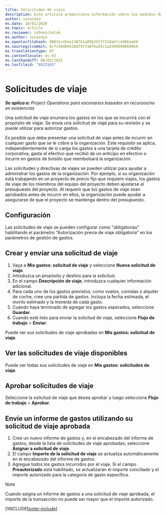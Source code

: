 ```yaml
---
title: Solicitudes de viaje
description: Este artículo proporciona información sobre los pedidos de viaje.
author: suvaidya
ms.date: 10/01/2020
ms.topic: article
ms.reviewer: johnmichalak
ms.author: suvaidya
ms.openlocfilehash: 98031c45be138f61a05b255f7218abfcdd96aa69
ms.sourcegitcommit: 6cfc50d89528df977a8f6a55c1ad39d99800d9b4
ms.translationtype: HT
ms.contentlocale: es-ES
ms.lasthandoff: 06/03/2022
ms.locfileid: "8923163"
---
```

# <a name="travel-requisitions"></a>Solicitudes de viaje

_**Se aplica a:** Project Operations para escenarios basados en recursos/no en existencias_

Una solicitud de viaje enumera los gastos en los que se incurrirá con el propósito de viajar. Se envía una solicitud de viaje para su revisión y se puede utilizar para autorizar gastos.

Es posible que deba presentar una solicitud de viaje antes de incurrir en cualquier gasto que se le cobre a la organización. Este requisito se aplica, independientemente de si carga los gastos a una tarjeta de crédito corporativa, gasta el efectivo que recibió de un anticipo en efectivo o incurre en gastos de bolsillo que reembolsará la organización.

Las solicitudes y directivas de viajes se pueden utilizar para ayudar a administrar los gastos de la organización. Por ejemplo, si su organización está trabajando en un proyecto de precio fijo que requiere viajes, los gastos de viaje de los miembros del equipo del proyecto deben ajustarse al presupuesto del proyecto. Al requerir que los gastos de viaje sean aprobados antes de incurrir en ellos, la organización puede ayudar a asegurarse de que el proyecto se mantenga dentro del presupuesto.

## <a name="configuration"></a>Configuración 

Las solicitudes de viaje se pueden configurar como "obligatorias" habilitando el parámetro "Autorización previa de viaje obligatoria" en los parámetros de gestión de gastos. 

## <a name="create-and-submit-a-travel-requisition"></a>Crear y enviar una solicitud de viaje

1. Vaya a **Mis gastos: solicitud de viaje** y seleccione **Nueva solicitud de viaje**.
2. Introduzca un propósito y destino para la solicitud.
3. En el campo **Descripción de viaje**, introduzca cualquier información adicional. 
4. Para cada uno de los gastos previstos, como vuelos, comidas o alquiler de coche, cree una partida de gastos. Incluya la fecha estimada, el monto estimado y la moneda de cada gasto. 
5. Cuando haya terminado de agregar los gastos esperados, seleccione **Guardar**.
6. Cuando esté listo para enviar la solicitud de viaje, seleccione **Flujo de trabajo** > **Enviar**.

Puede ver sus solicitudes de viaje aprobadas en **Mis gastos: solicitud de viaje**. 

## <a name="view-available-travel-requisitions"></a>Ver las solicitudes de viaje disponibles

Puede ver todas sus solicitudes de viaje en **Mis gastos: solicitudes de viaje**.

## <a name="approve-travel-requisitions"></a>Aprobar solicitudes de viaje

Seleccione la solicitud de viaje que desea aprobar y luego seleccione **Flujo de trabajo** > **Aprobar**.  

## <a name="submit-an-expense-report-using-your-approved-travel-requisition"></a>Envíe un informe de gastos utilizando su solicitud de viaje aprobada

1. Cree un nuevo informe de gastos y, en el encabezado del informe de gastos, desde la lista de solicitudes de viaje aprobadas, seleccione **Asignar a solicitud de viaje**.
2. El campo **Importe de la solicitud de viaje** se actualiza automáticamente en el encabezado del informe de gastos.
3. Agregue todos los gastos incurridos por el viaje. Si el campo **Preautorizado** está habilitado, se actualizarán el importe conciliado y el importe autorizado para la categoría de gasto específica.

> [!NOTE]
> Cuando asigna un informe de gastos a una solicitud de viaje aprobada, el importe de la transacción no puede ser mayor que el importe autorizado. 


[!INCLUDE[footer-include](../includes/footer-banner.md)]
